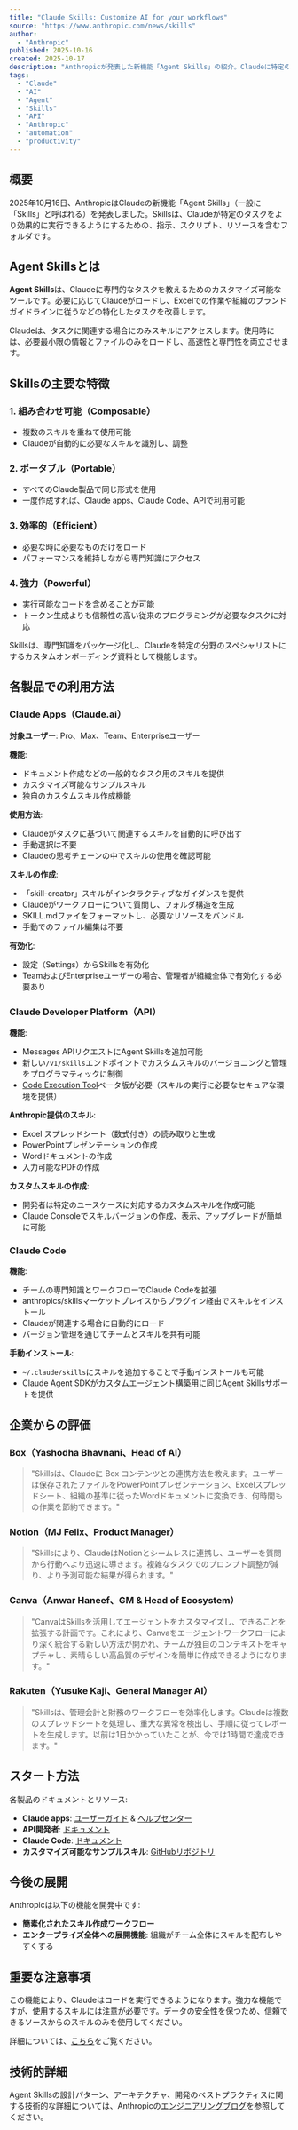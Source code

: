 ```yaml
---
title: "Claude Skills: Customize AI for your workflows"
source: "https://www.anthropic.com/news/skills"
author:
  - "Anthropic"
published: 2025-10-16
created: 2025-10-17
description: "Anthropicが発表した新機能「Agent Skills」の紹介。Claudeに特定のタスクを実行させるための、再利用可能で組み合わせ可能なカスタマイズツール。指示、スクリプト、リソースを含むフォルダとして提供され、Claude.ai、API、Claude Codeの全製品で利用可能。"
tags:
  - "Claude"
  - "AI"
  - "Agent"
  - "Skills"
  - "API"
  - "Anthropic"
  - "automation"
  - "productivity"
---
```


## 概要

2025年10月16日、AnthropicはClaudeの新機能「Agent Skills」（一般に「Skills」と呼ばれる）を発表しました。Skillsは、Claudeが特定のタスクをより効果的に実行できるようにするための、指示、スクリプト、リソースを含むフォルダです。

## Agent Skillsとは

**Agent Skills**は、Claudeに専門的なタスクを教えるためのカスタマイズ可能なツールです。必要に応じてClaudeがロードし、Excelでの作業や組織のブランドガイドラインに従うなどの特化したタスクを改善します。

Claudeは、タスクに関連する場合にのみスキルにアクセスします。使用時には、必要最小限の情報とファイルのみをロードし、高速性と専門性を両立させます。

## Skillsの主要な特徴

### 1. **組み合わせ可能（Composable）**

- 複数のスキルを重ねて使用可能
- Claudeが自動的に必要なスキルを識別し、調整

### 2. **ポータブル（Portable）**

- すべてのClaude製品で同じ形式を使用
- 一度作成すれば、Claude apps、Claude Code、APIで利用可能

### 3. **効率的（Efficient）**

- 必要な時に必要なものだけをロード
- パフォーマンスを維持しながら専門知識にアクセス

### 4. **強力（Powerful）**

- 実行可能なコードを含めることが可能
- トークン生成よりも信頼性の高い従来のプログラミングが必要なタスクに対応

Skillsは、専門知識をパッケージ化し、Claudeを特定の分野のスペシャリストにするカスタムオンボーディング資料として機能します。

## 各製品での利用方法

### **Claude Apps（Claude.ai）**

**対象ユーザー**: Pro、Max、Team、Enterpriseユーザー

**機能**:

- ドキュメント作成などの一般的なタスク用のスキルを提供
- カスタマイズ可能なサンプルスキル
- 独自のカスタムスキル作成機能

**使用方法**:

- Claudeがタスクに基づいて関連するスキルを自動的に呼び出す
- 手動選択は不要
- Claudeの思考チェーンの中でスキルの使用を確認可能

**スキルの作成**:

- 「skill-creator」スキルがインタラクティブなガイダンスを提供
- Claudeがワークフローについて質問し、フォルダ構造を生成
- SKILL.mdファイをフォーマットし、必要なリソースをバンドル
- 手動でのファイル編集は不要

**有効化**:

- 設定（Settings）からSkillsを有効化
- TeamおよびEnterpriseユーザーの場合、管理者が組織全体で有効化する必要あり

### **Claude Developer Platform（API）**

**機能**:

- Messages APIリクエストにAgent Skillsを追加可能
- 新しい`/v1/skills`エンドポイントでカスタムスキルのバージョニングと管理をプログラマティックに制御
- [Code Execution Tool](https://docs.claude.com/en/docs/agents-and-tools/tool-use/code-execution-tool)ベータ版が必要（スキルの実行に必要なセキュアな環境を提供）

**Anthropic提供のスキル**:

- Excel スプレッドシート（数式付き）の読み取りと生成
- PowerPointプレゼンテーションの作成
- Wordドキュメントの作成
- 入力可能なPDFの作成

**カスタムスキルの作成**:

- 開発者は特定のユースケースに対応するカスタムスキルを作成可能
- Claude Consoleでスキルバージョンの作成、表示、アップグレードが簡単に可能

### **Claude Code**

**機能**:

- チームの専門知識とワークフローでClaude Codeを拡張
- anthropics/skillsマーケットプレイスからプラグイン経由でスキルをインストール
- Claudeが関連する場合に自動的にロード
- バージョン管理を通じてチームとスキルを共有可能

**手動インストール**:

- `~/.claude/skills`にスキルを追加することで手動インストールも可能
- Claude Agent SDKがカスタムエージェント構築用に同じAgent Skillsサポートを提供

## 企業からの評価

### **Box**（Yashodha Bhavnani、Head of AI）
>
> "Skillsは、Claudeに Box コンテンツとの連携方法を教えます。ユーザーは保存されたファイルをPowerPointプレゼンテーション、Excelスプレッドシート、組織の基準に従ったWordドキュメントに変換でき、何時間もの作業を節約できます。"

### **Notion**（MJ Felix、Product Manager）
>
> "Skillsにより、ClaudeはNotionとシームレスに連携し、ユーザーを質問から行動へより迅速に導きます。複雑なタスクでのプロンプト調整が減り、より予測可能な結果が得られます。"

### **Canva**（Anwar Haneef、GM & Head of Ecosystem）
>
> "CanvaはSkillsを活用してエージェントをカスタマイズし、できることを拡張する計画です。これにより、Canvaをエージェントワークフローにより深く統合する新しい方法が開かれ、チームが独自のコンテキストをキャプチャし、素晴らしい高品質のデザインを簡単に作成できるようになります。"

### **Rakuten**（Yusuke Kaji、General Manager AI）
>
> "Skillsは、管理会計と財務のワークフローを効率化します。Claudeは複数のスプレッドシートを処理し、重大な異常を検出し、手順に従ってレポートを生成します。以前は1日かかっていたことが、今では1時間で達成できます。"

## スタート方法

各製品のドキュメントとリソース:

- **Claude apps**: [ユーザーガイド](https://support.claude.com/en/articles/12580051-teach-claude-your-way-of-working-using-skills) & [ヘルプセンター](https://support.claude.com/en/articles/12512176-what-are-skills)
- **API開発者**: [ドキュメント](https://docs.claude.com/en/api/skills-guide)
- **Claude Code**: [ドキュメント](https://docs.claude.com/en/docs/claude-code/skills)
- **カスタマイズ可能なサンプルスキル**: [GitHubリポジトリ](https://github.com/anthropics/skills)

## 今後の展開

Anthropicは以下の機能を開発中です:

- **簡素化されたスキル作成ワークフロー**
- **エンタープライズ全体への展開機能**: 組織がチーム全体にスキルを配布しやすくする

## 重要な注意事項

この機能により、Claudeはコードを実行できるようになります。強力な機能ですが、使用するスキルには注意が必要です。データの安全性を保つため、信頼できるソースからのスキルのみを使用してください。

詳細については、[こちら](https://support.claude.com/en/articles/12512180-using-skills-in-claude#h_2746475e70)をご覧ください。

## 技術的詳細

Agent Skillsの設計パターン、アーキテクチャ、開発のベストプラクティスに関する技術的な詳細については、Anthropicの[エンジニアリングブログ](https://www.anthropic.com/engineering/equipping-agents-for-the-real-world-with-agent-skills)を参照してください。
